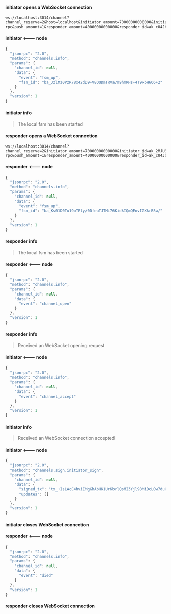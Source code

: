 
#### initiator opens a WebSocket connection
```
ws://localhost:3014/channel?channel_reserve=2&host=localhost&initiator_amount=70000000000000&initiator_id=ak_2MJU325LQVfAu36vjGvdVpVgiCDbjRsMAjHZc7ahzuLZHTjWYS&keep_running=false&lock_period=10&nonce=1234567&port=13179&protocol=json-rpc&push_amount=1&responder_amount=40000000000000&responder_id=ak_cU4JbcvVzqCtttniEVwvN1z6P7s4vgtTCjfDYfF1kbh7gCs7W&role=initiator
```

#### initiator <--- node
```javascript
{
  "jsonrpc": "2.0",
  "method": "channels.info",
  "params": {
    "channel_id": null,
    "data": {
      "event": "fsm_up",
      "fsm_id": "ba_JzlMz0PzR78x42dD9+V8OQDmTRVa/m9hmRHs+4T9xbH6O6+2"
    }
  },
  "version": 1
}
```

#### initiator info
> The local fsm has been started

#### responder opens a WebSocket connection
```
ws://localhost:3014/channel?channel_reserve=2&initiator_amount=70000000000000&initiator_id=ak_2MJU325LQVfAu36vjGvdVpVgiCDbjRsMAjHZc7ahzuLZHTjWYS&keep_running=false&lock_period=10&nonce=1234567&port=13179&protocol=json-rpc&push_amount=1&responder_amount=40000000000000&responder_id=ak_cU4JbcvVzqCtttniEVwvN1z6P7s4vgtTCjfDYfF1kbh7gCs7W&role=responder
```

#### responder <--- node
```javascript
{
  "jsonrpc": "2.0",
  "method": "channels.info",
  "params": {
    "channel_id": null,
    "data": {
      "event": "fsm_up",
      "fsm_id": "ba_Ks01D0Tu19oTEly/0DfeuTJTMi76KidkIQmQEovIGXkrBSw/"
    }
  },
  "version": 1
}
```

#### responder info
> The local fsm has been started

#### responder <--- node
```javascript
{
  "jsonrpc": "2.0",
  "method": "channels.info",
  "params": {
    "channel_id": null,
    "data": {
      "event": "channel_open"
    }
  },
  "version": 1
}
```

#### responder info
> Received an WebSocket opening request

#### initiator <--- node
```javascript
{
  "jsonrpc": "2.0",
  "method": "channels.info",
  "params": {
    "channel_id": null,
    "data": {
      "event": "channel_accept"
    }
  },
  "version": 1
}
```

#### initiator info
> Received an WebSocket connection accepted

#### initiator <--- node
```javascript
{
  "jsonrpc": "2.0",
  "method": "channels.sign.initiator_sign",
  "params": {
    "channel_id": null,
    "data": {
      "signed_tx": "tx_+IsLAcC4hviEMgGhAbHK1UrKbrlQsMI3Yjl98MiDcLOw7duG4FDH+F2sz2/Whj+qJSJgAKEBUIfxRMCl/jwvRuoWbFmhIig8m7x6bH0vWLBj5i0/wvCGJGE5yoAAAgoAhhAUch6gAMCgJDWBAD11XwiJMMVLXmZJYd6krb12dOCG3ND1JHXhDguDEtaHikIIQw==",
      "updates": []
    }
  },
  "version": 1
}
```

#### initiator closes WebSocket connection

#### responder <--- node
```javascript
{
  "jsonrpc": "2.0",
  "method": "channels.info",
  "params": {
    "channel_id": null,
    "data": {
      "event": "died"
    }
  },
  "version": 1
}
```

#### responder closes WebSocket connection

